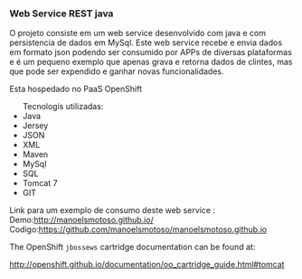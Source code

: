 <h3>Web Service REST java</h3>

<p>O projeto consiste em um web service desenvolvido com java e com persistencia de dados em MySql. Este web service recebe e envia dados em formato json podendo ser consumido por APPs de diversas plataformas e é um pequeno exemplo que apenas grava e retorna dados de clintes, mas que pode ser expendido e ganhar novas funcionalidades.</p>
<p>Esta hospedado no PaaS OpenShift</p>
<ul>Tecnologis utilizadas:
  <li>Java
  <li>Jersey
  <li>JSON
  <li>XML
  <li>Maven
  <li>MySql
  <li>SQL
  <li>Tomcat 7
  <li>GIT
</ul>


Link para um exemplo de consumo deste web service : <br>
Demo:<a href="http://manoelsmotoso.github.io">http://manoelsmotoso.github.io/</a>
<br>
Codigo:<a href="https://github.com/manoelsmotoso/manoelsmotoso.github.io" >https://github.com/manoelsmotoso/manoelsmotoso.github.io</a>

The OpenShift `jbossews` cartridge documentation can be found at:

http://openshift.github.io/documentation/oo_cartridge_guide.html#tomcat

